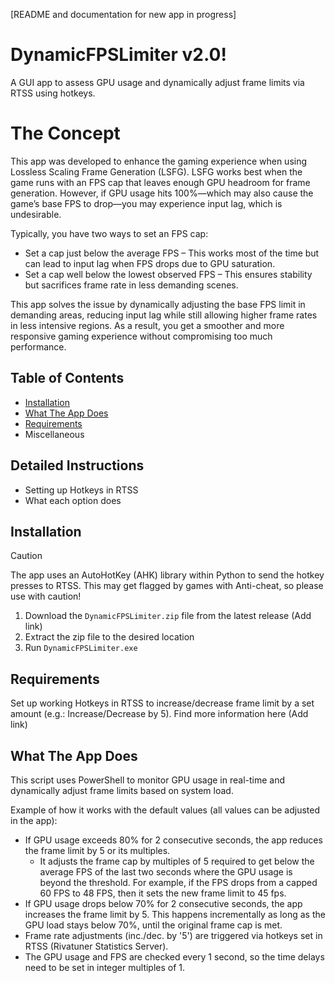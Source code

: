 [README and documentation for new app in progress]

# DynamicFPSLimiter v2.0! 
A GUI app to assess GPU usage and dynamically adjust frame limits via RTSS using hotkeys.

# The Concept
This app was developed to enhance the gaming experience when using Lossless Scaling Frame Generation (LSFG). LSFG works best when the game runs with an FPS cap that leaves enough GPU headroom for frame generation. However, if GPU usage hits 100%—which may also cause the game’s base FPS to drop—you may experience input lag, which is undesirable.

Typically, you have two ways to set an FPS cap:
- Set a cap just below the average FPS – This works most of the time but can lead to input lag when FPS drops due to GPU saturation.
- Set a cap well below the lowest observed FPS – This ensures stability but sacrifices frame rate in less demanding scenes.

This app solves the issue by dynamically adjusting the base FPS limit in demanding areas, reducing input lag while still allowing higher frame rates in less intensive regions. As a result, you get a smoother and more responsive gaming experience without compromising too much performance.

## Table of Contents
- [Installation](#installation)
- [What The App Does](#what-the-app-does)
- [Requirements](#requirements)
- Miscellaneous

## Detailed Instructions
- Setting up Hotkeys in RTSS
- What each option does

## Installation

> [!CAUTION]
> The app uses an AutoHotKey (AHK) library within Python to send the hotkey presses to RTSS. This may get flagged by games with Anti-cheat, so please use with caution!

1. Download the `DynamicFPSLimiter.zip` file from the latest release (Add link)
2. Extract the zip file to the desired location
3. Run `DynamicFPSLimiter.exe`

## Requirements
Set up working Hotkeys in RTSS to increase/decrease frame limit by a set amount (e.g.: Increase/Decrease by 5). Find more information here (Add link)

## What The App Does

This script uses PowerShell to monitor GPU usage in real-time and dynamically adjust frame limits based on system load. 

Example of how it works with the default values (all values can be adjusted in the app):
- If GPU usage exceeds 80% for 2 consecutive seconds, the app reduces the frame limit by 5 or its multiples.
  - It adjusts the frame cap by multiples of 5 required to get below the average FPS of the last two seconds where the GPU usage is beyond the threshold. For example, if the FPS drops from a capped 60 FPS to 48 FPS, then it sets the new frame limit to 45 fps.
- If GPU usage drops below 70% for 2 consecutive seconds, the app increases the frame limit by 5. This happens incrementally as long as the GPU load stays below 70%, until the original frame cap is met.
- Frame rate adjustments (inc./dec. by '5') are triggered via hotkeys set in RTSS (Rivatuner Statistics Server).
- The GPU usage and FPS are checked every 1 second, so the time delays need to be set in integer multiples of 1.
